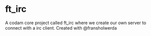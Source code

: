 # ft_irc
A codam core project called ft_irc where we create our own server to connect with a irc client. Created with @fransholwerda

